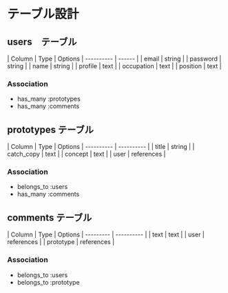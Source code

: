 # テーブル設計

## users　テーブル

| Column     | Type   | Options
| ---------- | ------ | 
| email      | string |
| password   | string |
| name       | string |
| profile    | text   |
| occupation | text   |
| position   | text   |

### Association

- has_many :prototypes
- has_many :comments

## prototypes テーブル

| Column     | Type       | Options
| ---------- | ---------- |
| title      | string     |
| catch_copy | text       | 
| concept    | text       |
| user       | references |

### Association

- belongs_to :users
- has_many :comments

## comments テーブル

| Column    | Type       | Options
| --------- | ---------- |
| text      | text       |
| user      | references |
| prototype | references |

### Association

- belongs_to :users
- belongs_to :prototype